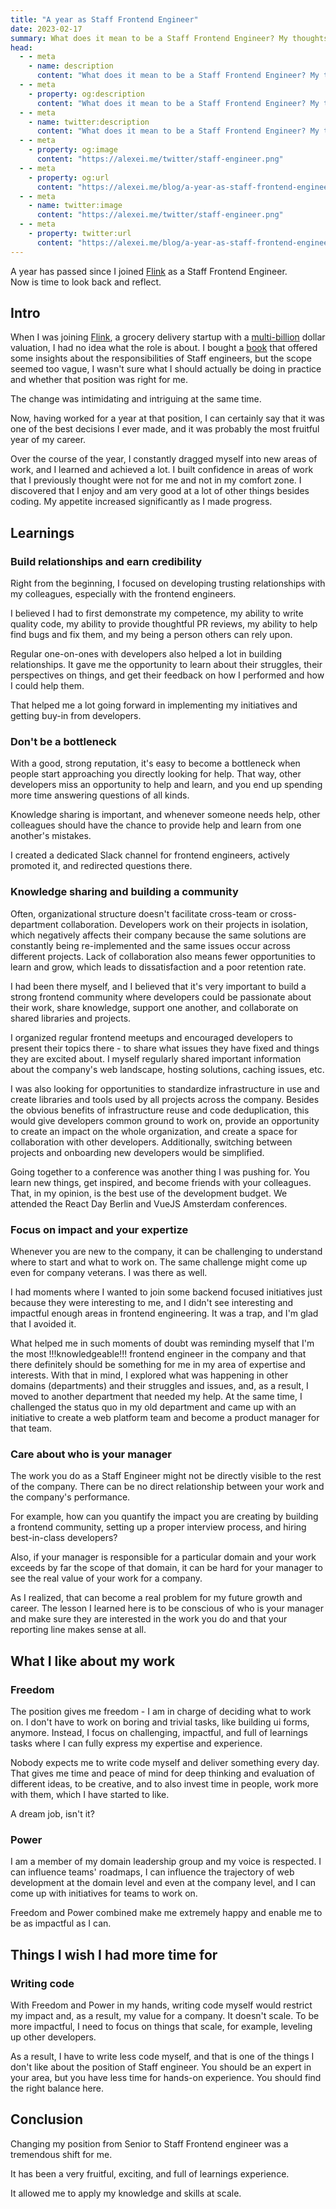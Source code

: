```yaml
---
title: "A year as Staff Frontend Engineer"
date: 2023-02-17
summary: What does it mean to be a Staff Frontend Engineer? My thoughts after a year of working as a Staff Frontend Engineer. What I liked and didn't like. The lessons.
head:
  - - meta
    - name: description
      content: "What does it mean to be a Staff Frontend Engineer? My thoughts after a year of working as a Staff Frontend Engineer. What I liked and didn't like. The lessons."
  - - meta
    - property: og:description
      content: "What does it mean to be a Staff Frontend Engineer? My thoughts after a year of working as a Staff Frontend Engineer. What I liked and didn't like. The lessons."
  - - meta
    - name: twitter:description
      content: "What does it mean to be a Staff Frontend Engineer? My thoughts after a year of working as a Staff Frontend Engineer. What I liked and didn't like. The lessons."
  - - meta
    - property: og:image
      content: "https://alexei.me/twitter/staff-engineer.png"
  - - meta
    - property: og:url
      content: "https://alexei.me/blog/a-year-as-staff-frontend-engineer/"
  - - meta
    - name: twitter:image
      content: "https://alexei.me/twitter/staff-engineer.png"
  - - meta
    - property: twitter:url
      content: "https://alexei.me/blog/a-year-as-staff-frontend-engineer/"
---
```


A year has passed since I joined [Flink](https://www.goflink.com/) as a Staff Frontend Engineer.  
Now is time to look back and reflect.  
  
## Intro

When I was joining [Flink](https://www.goflink.com/), a grocery delivery startup with a [multi-billion](https://techcrunch.com/2021/12/09/flink-the-berlin-based-instant-grocery-startup-is-now-valued-at-2-85b-after-raising-750m-in-a-round-led-by-doordash/) dollar valuation, I had no idea what the role is about. I bought a [book](https://staffeng.com/book) that offered some insights about the responsibilities of Staff engineers, but the scope seemed too vague, I wasn't sure what I should actually be doing in practice and whether that position was right for me.  
  
The change was intimidating and intriguing at the same time.
  
Now, having worked for a year at that position, I can certainly say that it was one of the best decisions I ever made, and it was probably the most fruitful year of my career.  
  
Over the course of the year, I constantly dragged myself into new areas of work, and I learned and achieved a lot. I built confidence in areas of work that I previously thought were not for me and not in my comfort zone. I discovered that I enjoy and am very good at a lot of other things besides coding. My appetite increased significantly as I made progress.

## Learnings

### Build relationships and earn credibility

Right from the beginning, I focused on developing trusting relationships with my colleagues, especially with the frontend engineers.  
  
I believed I had to first demonstrate my competence, my ability to write quality code, my ability to provide thoughtful PR reviews, my ability to help find bugs and fix them, and my being a person others can rely upon.

Regular one-on-ones with developers also helped a lot in building relationships. It gave me the opportunity to learn about their struggles, their perspectives on things, and get their feedback on how I performed and how I could help them.

That helped me a lot going forward in implementing my initiatives and getting buy-in from developers.
  
### Don't be a bottleneck

With a good, strong reputation, it's easy to become a bottleneck when people start approaching you directly looking for help. That way, other developers miss an opportunity to help and learn, and you end up spending more time answering questions of all kinds.

Knowledge sharing is important, and whenever someone needs help, other colleagues should have the chance to provide help and learn from one another's mistakes.

I created a dedicated Slack channel for frontend engineers, actively promoted it, and redirected questions there.
  
### Knowledge sharing and building a community

Often, organizational structure doesn't facilitate cross-team or cross-department collaboration. Developers work on their projects in isolation, which negatively affects their company because the same solutions are constantly being re-implemented and the same issues occur across different projects. Lack of collaboration also means fewer opportunities to learn and grow, which leads to dissatisfaction and a poor retention rate.

I had been there myself, and I believed that it's very important to build a strong frontend community where developers could be passionate about their work, share knowledge, support one another, and collaborate on shared libraries and projects.

I organized regular frontend meetups and encouraged developers to present their topics there - to share what issues they have fixed and things they are excited about. I myself regularly shared important information about the company's web landscape, hosting solutions, caching issues, etc.

I was also looking for opportunities to standardize infrastructure in use and create libraries and tools used by all projects across the company. Besides the obvious benefits of infrastructure reuse and code deduplication, this would give developers common ground to work on, provide an opportunity to create an impact on the whole organization, and create a space for collaboration with other developers. Additionally, switching between projects and onboarding new developers would be simplified.

Going together to a conference was another thing I was pushing for. You learn new things, get inspired, and become friends with your colleagues. That, in my opinion, is the best use of the development budget. We attended the React Day Berlin and VueJS Amsterdam conferences.

### Focus on impact and your expertize

Whenever you are new to the company, it can be challenging to understand where to start and what to work on. The same challenge might come up even for company veterans. I was there as well.

I had moments where I wanted to join some backend focused initiatives just because they were interesting to me, and I didn't see interesting and impactful enough areas in frontend engineering. It was a trap, and I'm glad that I avoided it.

What helped me in such moments of doubt was reminding myself that I'm the most !!!knowledgeable!!! frontend engineer in the company and that there definitely should be something for me in my area of expertise and interests. With that in mind, I explored what was happening in other domains (departments) and their struggles and issues, and, as a result, I moved to another department that needed my help. At the same time, I challenged the status quo in my old department and came up with an initiative to create a web platform team and become a product manager for that team.

### Care about who is your manager

The work you do as a Staff Engineer might not be directly visible to the rest of the company. There can be no direct relationship between your work and the company's performance.

For example, how can you quantify the impact you are creating by building a frontend community, setting up a proper interview process, and hiring best-in-class developers?

Also, if your manager is responsible for a particular domain and your work exceeds by far the scope of that domain, it can be hard for your manager to see the real value of your work for a company.

As I realized, that can become a real problem for my future growth and career. The lesson I learned here is to be conscious of who is your manager and make sure they are interested in the work you do and that your reporting line makes sense at all.

## What I like about my work

### Freedom

The position gives me freedom - I am in charge of deciding what to work on. I don't have to work on boring and trivial tasks, like building ui forms, anymore. Instead, I focus on challenging, impactful, and full of learnings tasks where I can fully express my expertise and experience.

Nobody expects me to write code myself and deliver something every day. That gives me time and peace of mind for deep thinking and evaluation of different ideas, to be creative, and to also invest time in people, work more with them, which I have started to like.

A dream job, isn't it?

### Power

I am a member of my domain leadership group and my voice is respected. I can influence teams' roadmaps, I can influence the trajectory of web development at the domain level and even at the company level, and I can come up with initiatives for teams to work on.

Freedom and Power combined make me extremely happy and enable me to be as impactful as I can.

## Things I wish I had more time for

### Writing code

With Freedom and Power in my hands, writing code myself would restrict my impact and, as a result, my value for a company. It doesn't scale. To be more impactful, I need to focus on things that scale, for example, leveling up other developers.

As a result, I have to write less code myself, and that is one of the things I don't like about the position of Staff engineer. You should be an expert in your area, but you have less time for hands-on experience. You should find the right balance here.

## Conclusion

Changing my position from Senior to Staff Frontend engineer was a tremendous shift for me.

It has been a very fruitful, exciting, and full of learnings experience.

It allowed me to apply my knowledge and skills at scale.